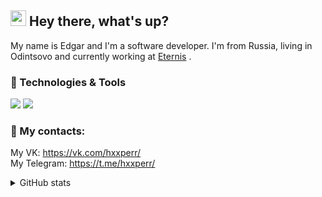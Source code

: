 ## <img src="https://github.com/hoop3r/hoop3r/blob/e6649c6c8e21de32c7175ec8ac33db3fa3d23087/wave.gif" width="25px"> Hey there, what's up?

My name is Edgar and I'm a software developer. I'm from Russia, living in Odintsovo and currently working at [Eternis](https://www.eternis.ru/) .

### 🔧 Technologies & Tools

![](https://img.shields.io/badge/.NET-SQL-blue)
![](https://img.shields.io/badge/Figma-Photoshop-blue)

### 📱  My contacts:

My VK: https://vk.com/hxxperr/ <br>
My Telegram: https://t.me/hxxperr/

<details>
<summary>GitHub stats</summary>
  <br>
  <img src="https://github-readme-stats.vercel.app/api/top-langs/?username=hxxperr" />
  <p />
  <img src="https://github-readme-stats.vercel.app/api?username=hxxperr&count_private=true&show_icons=true" />
</details>
